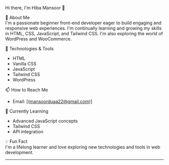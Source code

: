  Hi there, I'm Hiba Mansoor 👋

 🚀 About Me <br>
I'm a passionate beginner front-end developer eager to build engaging and responsive web experiences. I'm continually learning and growing my skills in HTML, CSS, JavaScript, and Tailwind CSS. I'm also exploring the world of WordPress and WooCommerce.

🔧 Technologies & Tools <br>
- HTML
- Vanilla CSS
- JavaScript
- Tailwind CSS
- WordPress



 📫 How to Reach Me
- Email: [(mansoorduaa22@gmail.com)]

🌱 Currently Learning <br>
- Advanced JavaScript concepts
- Tailwind CSS
- API integration

💡 Fun Fact <br>
I'm a lifelong learner and love exploring new technologies and tools in web development.

---


